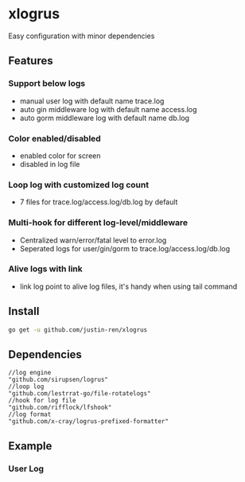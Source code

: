 # xlogrus
Easy configuration with minor dependencies

## Features
### Support below logs
- manual user log with default name trace.log
- auto gin middleware log with default name access.log
- auto gorm middleware log with default name db.log

### Color enabled/disabled
- enabled color for screen
- disabled in log file

### Loop log with customized log count
- 7 files for trace.log/access.log/db.log by default

### Multi-hook for different log-level/middleware
- Centralized warn/error/fatal level to error.log 
- Seperated logs for user/gin/gorm to trace.log/access.log/db.log

### Alive logs with link
- link log point to alive log files, it's handy when using tail command

## Install
```bash
go get -u github.com/justin-ren/xlogrus
```


## Dependencies
```
//log engine
"github.com/sirupsen/logrus"
//loop log
"github.com/lestrrat-go/file-rotatelogs"
//hook for log file
"github.com/rifflock/lfshook"
//log format
"github.com/x-cray/logrus-prefixed-formatter"
```
## Example
### User Log


